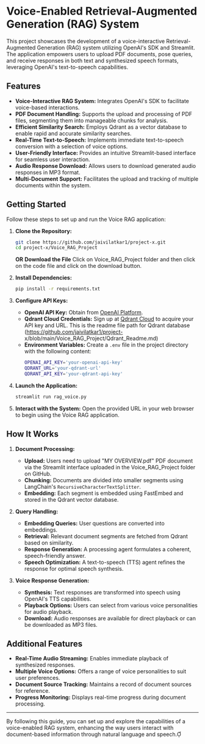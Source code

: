 # Voice-Enabled Retrieval-Augmented Generation (RAG) System

This project showcases the development of a voice-interactive Retrieval-Augmented Generation (RAG) system utilizing OpenAI's SDK and Streamlit. The application empowers users to upload PDF documents, pose queries, and receive responses in both text and synthesized speech formats, leveraging OpenAI's text-to-speech capabilities.

## Features

- **Voice-Interactive RAG System:** Integrates OpenAI's SDK to facilitate voice-based interactions.
- **PDF Document Handling:** Supports the upload and processing of PDF files, segmenting them into manageable chunks for analysis.
- **Efficient Similarity Search:** Employs Qdrant as a vector database to enable rapid and accurate similarity searches.
- **Real-Time Text-to-Speech:** Implements immediate text-to-speech conversion with a selection of voice options.
- **User-Friendly Interface:** Provides an intuitive Streamlit-based interface for seamless user interaction.
- **Audio Response Download:** Allows users to download generated audio responses in MP3 format.
- **Multi-Document Support:** Facilitates the upload and tracking of multiple documents within the system.

## Getting Started

Follow these steps to set up and run the Voice RAG application:

1. **Clone the Repository:**
   ```bash
   git clone https://github.com/jaivilatkar1/project-x.git
   cd project-x/Voice_RAG_Project
   ```
   **OR**
   **Download the File**
   Click on Voice_RAG_Project folder and then click on the code file and click on the download button.
   
3. **Install Dependencies:**
   ```bash
   pip install -r requirements.txt
   ```
4. **Configure API Keys:**
   - **OpenAI API Key:** Obtain from [OpenAI Platform](https://platform.openai.com/).
   - **Qdrant Cloud Credentials:** Sign up at [Qdrant Cloud](https://cloud.qdrant.io/) to acquire your API key and URL.
     This is the readme file path for Qdrant database (https://github.com/jaivilatkar1/project- 
     x/blob/main/Voice_RAG_Project/Qdrant_Readme.md)
   - **Environment Variables:** Create a `.env` file in the project directory with the following content:
     ```bash
     OPENAI_API_KEY='your-openai-api-key'
     QDRANT_URL='your-qdrant-url'
     QDRANT_API_KEY='your-qdrant-api-key'
     ```
5. **Launch the Application:**
   ```bash
   streamlit run rag_voice.py
   ```
6. **Interact with the System:** Open the provided URL in your web browser to begin using the Voice RAG application.

## How It Works

1. **Document Processing:**
   - **Upload:** Users need to upload "MY OVERVIEW.pdf" PDF document via the Streamlit interface uploaded in the Voice_RAG_Project folder on GitHub.
   - **Chunking:** Documents are divided into smaller segments using LangChain's `RecursiveCharacterTextSplitter`.
   - **Embedding:** Each segment is embedded using FastEmbed and stored in the Qdrant vector database.

2. **Query Handling:**
   - **Embedding Queries:** User questions are converted into embeddings.
   - **Retrieval:** Relevant document segments are fetched from Qdrant based on similarity.
   - **Response Generation:** A processing agent formulates a coherent, speech-friendly answer.
   - **Speech Optimization:** A text-to-speech (TTS) agent refines the response for optimal speech synthesis.

3. **Voice Response Generation:**
   - **Synthesis:** Text responses are transformed into speech using OpenAI's TTS capabilities.
   - **Playback Options:** Users can select from various voice personalities for audio playback.
   - **Download:** Audio responses are available for direct playback or can be downloaded as MP3 files.

## Additional Features

- **Real-Time Audio Streaming:** Enables immediate playback of synthesized responses.
- **Multiple Voice Options:** Offers a range of voice personalities to suit user preferences.
- **Document Source Tracking:** Maintains a record of document sources for reference.
- **Progress Monitoring:** Displays real-time progress during document processing.

---

By following this guide, you can set up and explore the capabilities of a voice-enabled RAG system, enhancing the way users interact with document-based information through natural language and speech. 
